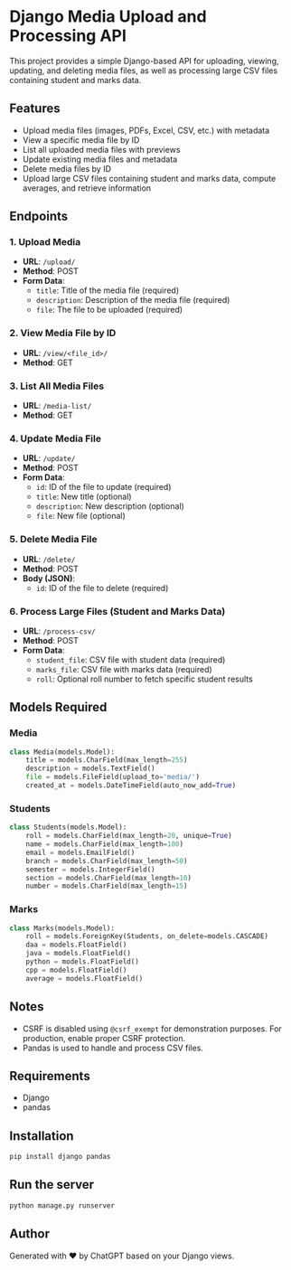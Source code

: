 
# Django Media Upload and Processing API

This project provides a simple Django-based API for uploading, viewing, updating, and deleting media files, as well as processing large CSV files containing student and marks data.

## Features

- Upload media files (images, PDFs, Excel, CSV, etc.) with metadata
- View a specific media file by ID
- List all uploaded media files with previews
- Update existing media files and metadata
- Delete media files by ID
- Upload large CSV files containing student and marks data, compute averages, and retrieve information

## Endpoints

### 1. Upload Media
- **URL**: `/upload/`
- **Method**: POST
- **Form Data**:
  - `title`: Title of the media file (required)
  - `description`: Description of the media file (required)
  - `file`: The file to be uploaded (required)

### 2. View Media File by ID
- **URL**: `/view/<file_id>/`
- **Method**: GET

### 3. List All Media Files
- **URL**: `/media-list/`
- **Method**: GET

### 4. Update Media File
- **URL**: `/update/`
- **Method**: POST
- **Form Data**:
  - `id`: ID of the file to update (required)
  - `title`: New title (optional)
  - `description`: New description (optional)
  - `file`: New file (optional)

### 5. Delete Media File
- **URL**: `/delete/`
- **Method**: POST
- **Body (JSON)**:
  - `id`: ID of the file to delete (required)

### 6. Process Large Files (Student and Marks Data)
- **URL**: `/process-csv/`
- **Method**: POST
- **Form Data**:
  - `student_file`: CSV file with student data (required)
  - `marks_file`: CSV file with marks data (required)
  - `roll`: Optional roll number to fetch specific student results

## Models Required

### Media
```python
class Media(models.Model):
    title = models.CharField(max_length=255)
    description = models.TextField()
    file = models.FileField(upload_to='media/')
    created_at = models.DateTimeField(auto_now_add=True)
```

### Students
```python
class Students(models.Model):
    roll = models.CharField(max_length=20, unique=True)
    name = models.CharField(max_length=100)
    email = models.EmailField()
    branch = models.CharField(max_length=50)
    semester = models.IntegerField()
    section = models.CharField(max_length=10)
    number = models.CharField(max_length=15)
```

### Marks
```python
class Marks(models.Model):
    roll = models.ForeignKey(Students, on_delete=models.CASCADE)
    daa = models.FloatField()
    java = models.FloatField()
    python = models.FloatField()
    cpp = models.FloatField()
    average = models.FloatField()
```

## Notes
- CSRF is disabled using `@csrf_exempt` for demonstration purposes. For production, enable proper CSRF protection.
- Pandas is used to handle and process CSV files.

## Requirements

- Django
- pandas

## Installation

```bash
pip install django pandas
```

## Run the server

```bash
python manage.py runserver
```

## Author

Generated with ❤️ by ChatGPT based on your Django views.
